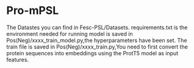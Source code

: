 # Pro-mPSL
The Datastes you can find in Fesc-PSL/Datasets.
requirements.txt is the environment needed for running
model is saved in Pos(Neg)/xxxx_train_model.py,the hyperparameters have been set.
The train file is saved in  Pos(Neg)/xxxx_train.py,You need to first convert the protein sequences into embeddings using the ProtT5 model as input features.
